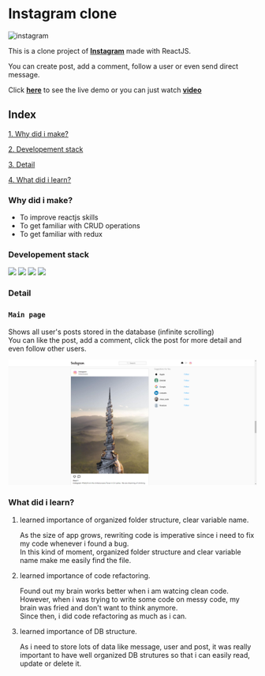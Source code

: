 # **Instagram clone**

![instagram](https://logodix.com/logo/14586.png)

This is a clone project of [**Instagram**](https://instagram.com) made with ReactJS.

You can create post, add a comment, follow a user or even send direct message.

Click [**here**](https://instagram-clone-c3621.web.app/) to see the live demo or you can just watch [**video**](https://www.linkedin.com/posts/dh-kim-733227200_reactjs-instagram-linkedin-activity-6759438400706764800-bNwH)

## **Index**

[1. Why did i make?](#Why-did-i-make?)

[2. Developement stack](#Developement-stack)

[3. Detail](#Detail)

[4. What did i learn?](#What-did-i-learn?)

### Why did i make?

- To improve reactjs skills
- To get familiar with CRUD operations
- To get familiar with redux

### Developement stack

<div>
<img src="https://www.acwebdev.tech/static/media/react-icon.52610ecf.png" width="100">
<img src="https://www.acwebdev.tech/static/media/redux-icon.b3b939c6.png" width="100">
<img src="https://encrypted-tbn0.gstatic.com/images?q=tbn:ANd9GcQbdjy4HpplGW-RqVYTAB5dEZ18l4jdj07HcA&usqp=CAU" width="100">
<img src="https://www.acwebdev.tech/static/media/firebase-icon.8896e25c.png" width="100">
</div>

### Detail
### **`Main page`**
Shows all user's posts stored in the database (infinite scrolling)  
You can like the post, add a comment, click the post for more detail and even follow other users.

![main page](src/readme/chrome_lbku2Ez2B5.png)

### What did i learn?

1. learned importance of organized folder structure, clear variable name.

    As the size of app grows, rewriting code is imperative since i need to fix my code whenever i found a bug.  
    In this kind of moment, organized folder structure and clear variable name make me easily find the file.

2. learned importance of code refactoring.

    Found out my brain works better when i am watcing clean code.  
    However, when i was trying to write some code on messy code, my brain was fried and don't want to think anymore.  
    Since then, i did code refactoring as much as i can.

3. learned importance of DB structure.

    As i need to store lots of data like message, user and post, it was really important to have well organized DB strutures so that i can easily read, update or delete it.
